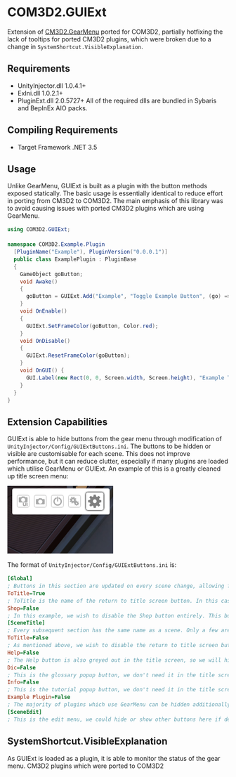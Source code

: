# COM3D2.GUIExt
Extension of [CM3D2.GearMenu](https://github.com/neguse11/CM3D2.GearMenu) ported for COM3D2, partially hotfixing the lack of tooltips for ported CM3D2 plugins, which were broken due to a change in `SystemShortcut.VisibleExplanation`.

## Requirements

- UnityInjector.dll 1.0.4.1+
- ExIni.dll 1.0.2.1+
- PluginExt.dll 2.0.5727+
All of the required dlls are bundled in Sybaris and BepInEx AIO packs.

## Compiling Requirements

- Target Framework .NET 3.5

## Usage

Unlike GearMenu, GUIExt is built as a plugin with the button methods exposed statically. The basic usage is essentially identical to reduce effort in porting from CM3D2 to COM3D2. The main emphasis of this library was to avoid causing issues with ported CM3D2 plugins which are using GearMenu.

```C#
using COM3D2.GUIExt;

namespace COM3D2.Example.Plugin
  [PluginName("Example"), PluginVersion("0.0.0.1")]
  public class ExamplePlugin : PluginBase
  {
    GameObject goButton;
    void Awake()
    {
      goButton = GUIExt.Add("Example", "Toggle Example Button", (go) => { enabled = !enabled; });
    }
    void OnEnable()
    {
      GUIExt.SetFrameColor(goButton, Color.red);
    }
    void OnDisable()
    {
      GUIExt.ResetFrameColor(goButton);
    }
    void OnGUI() {
      GUI.Label(new Rect(0, 0, Screen.width, Screen.height), "Example Text");
    }
  }
}
```

## Extension Capabilities

GUIExt is able to hide buttons from the gear menu through modification of `UnityInjector/Config/GUIExtButtons.ini`. The buttons to be hidden or visible are customisable for each scene. This does not improve performance, but it can reduce clutter, especially if many plugins are loaded which utilise GearMenu or GUIExt. An example of this is a greatly cleaned up title screen menu:

![Title Screen Menu](img/title.png)

The format of `UnityInjector/Config/GUIExtButtons.ini` is:
```ini
[Global]
; Buttons in this section are updated on every scene change, allowing for either whitelisting or blacklisting depending on usage
ToTitle=True
; ToTitle is the name of the return to title screen button. In this case, we wish to only disable it in the title screen, so we enable it everywhere else
Shop=False
; In this example, we wish to disable the Shop button entirely. This button only appears if you are connected to the internet.
[SceneTitle]
; Every subsequent section has the same name as a scene. Only a few are listed in the default config, but any scene in the game can be used.
ToTitle=False
; As mentioned above, we wish to disable the return to title screen button while in the title screen, as it is useless.
Help=False
; The Help button is also greyed out in the title screen, so we will hide it.
Dic=False
; This is the glossary popup button, we don't need it in the title screen.
Info=False
; This is the tutorial popup button, we don't need it in the title screen.
Example Plugin=False
; The majority of plugins which use GearMenu can be hidden additionally. More details on their naming is provided below.
[SceneEdit]
; This is the edit menu, we could hide or show other buttons here if desired
```


## SystemShortcut.VisibleExplanation
As GUIExt is loaded as a plugin, it is able to monitor the status of the gear menu. CM3D2 plugins which were ported to COM3D2


